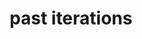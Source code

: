 ---
layout: redirect
title: past iterations
nav: true
nav_order: 7
dropdown: true
children: 
    - title: IICCSSS 2024
      permalink: /2024/
    - title: divider
    - title: IICCSSS 2023
      permalink: /2023/
    - title: divider
    - title: IICCSSS 2022
      permalink: /2022/
    - title: divider
    - title: IICCSSS 2021
      permalink: /2021/
    - title: divider
    - title: IICCSSS 2019
      permalink: /2019/
---